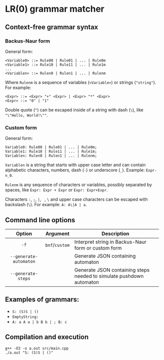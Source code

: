 # LR(0) grammar matcher

## Context-free grammar syntax

### Backus-Naur form

General form:
```
<Variable0> ::= Rule00 | Rule01 | ... | Rule0m
<Variable1> ::= Rule10 | Rule11 | ... | Rule1m
...
<Variablen> ::= Rulen0 | Rulen1 | ... | Rulenm
```

Where `Rulenm` is a sequence of variables (`<Variable>`) or strings (`"string"`). For example:

```
<Expr> ::= <Expr> "+" <Expr> | <Expr> "*" <Expr>
<Expr> ::= "0" | "1"
```

Double quote (`"`) can be escaped inside of a string with dash (`\`), like `"\"Hello, World!\""`.

### Custom form

General form:
```
Variable0: Rule00 | Rule01 | ... | Rule0m;
Variable1: Rule10 | Rule11 | ... | Rule1m;
Variablen: Rulen0 | Rulen1 | ... | Rulenm;
```

`Variablen` is a string that starts with upper case letter and can contain alphabetic characters, numbers, dash (`-`) or underscore (`_`). Example: `Expr-n_0`.

`Rulenm` is any sequence of characters or variables, possibly separated by spaces, like `Expr: Expr + Expr` or `Expr: Expr+Expr`.

Characters `:`, `;`, `|`, ` `, `\` and upper case characters can be escaped with backslash (`\`). For example: `A: A\|A | a`.

## Command line options

| Option                   | Argument       | Description |
| :------------------:     | :------------: | ----------- |
| `-f`                     | `bnf`/`custom` | Interpret string in Backus-Naur form or custom form |
| `--generate-automaton`   | <filepath>     | Generate JSON containing automaton |
| `--generate-steps`       | <filepath>     | Generate JSON containing steps needed to simulate pushdown automaton |

## Examples of grammars:

* `S: (S)S | ()`
* `EmptyString: `
* `A: a A a | b B b | ; B: c`

## Compilation and execution

```
g++ -O3 -o a.out src/main.cpp
./a.out "S: (S)S | ()"
```
